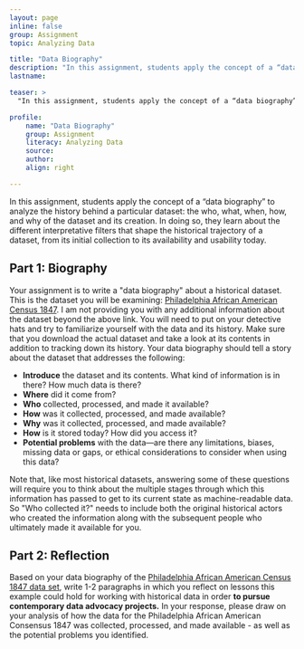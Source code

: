 ```yaml
---
layout: page
inline: false
group: Assignment
topic: Analyzing Data

title: "Data Biography"
description: "In this assignment, students apply the concept of a “data biography” to analyze the history behind a particular dataset: the who, what, when, how, and why of the dataset and its creation. In doing so, they learn about the different interpretative filters that shape the historical trajectory of a dataset, from its initial collection to its availability and usability today."
lastname: 

teaser: >
  "In this assignment, students apply the concept of a “data biography” to analyze the history behind a particular dataset: the who, what, when, how, and why of the dataset and its creation. In doing so, they learn about the different interpretative filters that shape the historical trajectory of a dataset, from its initial collection to its availability and usability today."

profile:
    name: "Data Biography"
    group: Assignment
    literacy: Analyzing Data
    source: 
    author: 
    align: right

---
```


In this assignment, students apply the concept of a “data biography” to analyze the history behind a particular dataset: the who, what, when, how, and why of the dataset and its creation. In doing so, they learn about the different interpretative filters that shape the historical trajectory of a dataset, from its initial collection to its availability and usability today.

## Part 1: Biography

Your assignment is to write a "data biography" about a historical dataset. This is the dataset you will be examining: [Philadelphia African American Census 1847](https://ds-pages.swarthmore.edu/paac/). I am not providing you with any additional information about the dataset beyond the above link. You will need to put on your detective hats and try to familiarize yourself with the data and its history. Make sure that you download the actual dataset and take a look at its contents in addition to tracking down its history. Your data biography should tell a story about the dataset that addresses the following:
- **Introduce** the dataset and its contents. What kind of information is in there? How much data is there?
- **Where** did it come from?
- **Who** collected, processed, and made it available?
- **How** was it collected, processed, and made available?
- **Why** was it collected, processed, and made available?
- **How** is it stored today? How did you access it?
- **Potential problems** with the data—are there any limitations, biases, missing data or gaps, or ethical considerations to consider when using this data?

Note that, like most historical datasets, answering some of these questions will require you to think about the multiple stages through which this information has passed to get to its current state as machine-readable data. So "Who collected it?" needs to include both the original historical actors who created the information along with the subsequent people who ultimately made it available for you.

## Part 2: Reflection

Based on your data biography of the [Philadelphia African American Census 1847 data set](https://ds-pages.swarthmore.edu/paac/), write 1-2 paragraphs in which you reflect on lessons this example could hold for working with historical data in order **to pursue contemporary data advocacy projects.** In your response, please draw on your analysis of how the data for the Philadelphia African American Consensus 1847 was collected, processed, and made available - as well as the potential problems you identified.
